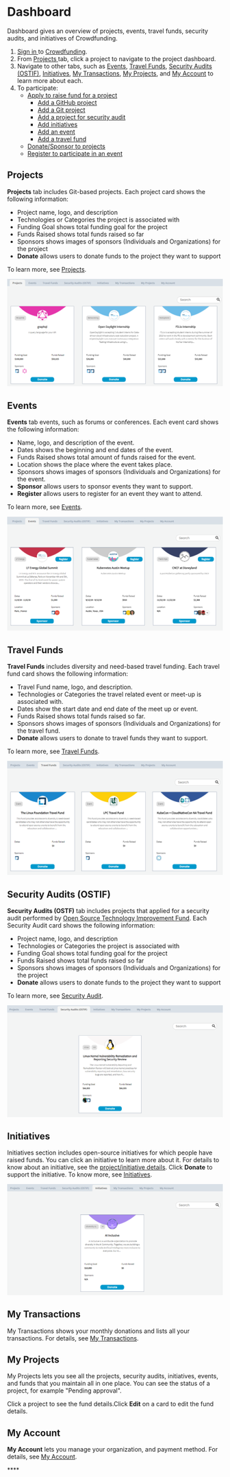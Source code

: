 # Dashboard

Dashboard gives an overview of projects, events, travel funds, security audits, and initiatives of Crowdfunding.

1. [Sign in ](../../sso/sign-in/)to [Crowdfunding](https://crowdfunding.lfx.linuxfoundation.org/).
2. From [Projects ](./#Dashboard-ProjectsandMentorships)tab, click a project to navigate to the project dashboard.
3. Navigate to other tabs, such as [Events](./#Dashboard-Events), [Travel Funds](./#Dashboard-TravelScholarships), [Security Audits \(OSTIF\)](./#security-audits-ostif), [Initiatives](./#initiatives), [My Transactions](./#my-transactions), [My Projects](./#my-projects), and [My Account](./#my-account) to learn more about each. 
4. To participate:
   * [Apply to raise fund for a project](../apply-for-crowdfunding/)
     * [Add a GitHub project](../apply-for-crowdfunding/add-a-github-project.md)
     * [Add a Git project](../apply-for-crowdfunding/add-a-git-project.md)
     * [Add a project for security audit](../apply-for-crowdfunding/add-a-project-for-security-audit.md)
     * [Add initiatives](../apply-for-crowdfunding/add-initiatives.md)
     * [Add an event](../apply-for-crowdfunding/add-an-event.md)
     * [Add a travel fund](../apply-for-crowdfunding/add-a-travel-fund.md)
   * [Donate/Sponsor to projects](../donate-sponsor/)
   * [Register to participate in an event](../register-for-an-event.md)

## Projects <a id="Dashboard-ProjectsandMentorships"></a>

**Projects** tab includes Git-based projects. Each project card shows the following information:

* Project name, logo, and description
* Technologies or Categories the project is associated with
* Funding Goal shows total funding goal for the project
* Funds Raised shows total funds raised so far
* Sponsors shows images of sponsors \(Individuals and Organizations\) for the project
* **Donate** allows users to donate funds to the project they want to support

To learn more, see [Projects](projects.md).

![Crowdfunding Projects](../../.gitbook/assets/crowdfunding-projects.png)

## Events <a id="Dashboard-Events"></a>

**Events** tab events, such as forums or conferences.  Each event card shows the following information:

* Name, logo, and description of the event.
* Dates shows the beginning and end dates of the event.
* Funds Raised shows total amount of funds raised for the event.
* Location shows the place where the event takes place.
* Sponsors shows images of sponsors \(Individuals and Organizations\) for the event.
* **Sponsor** allows users to sponsor events they want to support.
* **Register** allows users to register for an event they want to attend.

To learn more, see [Events](events.md).

![Crowdfunding Events](../../.gitbook/assets/crowdfunding-events.png)

## Travel Funds <a id="Dashboard-TravelScholarships"></a>

**Travel Funds** includes diversity and need-based travel funding. Each travel fund card shows the following information:

* Travel Fund name, logo, and description.
* Technologies or Categories the travel related event or meet-up is associated with.
* Dates show the start date and end date of the meet up or event.
* Funds Raised shows total funds raised so far.
* Sponsors shows images of sponsors \(Individuals and Organizations\) for the travel fund.
* **Donate** allows users to donate to travel funds they want to support.

To learn more, see [Travel Funds](travel-funds.md).

![Crowdfunding Travelfunds](../../.gitbook/assets/crowdfunding-travel-funds.png)

## Security Audits \(OSTIF\)

**Security Audits \(OSTF\)** tab includes projects that applied for a security audit performed by [Open Source Technology Improvement Fund](https://ostif.org/the-ostif-mission/). Each Security Audit card shows the following information:

* Project name, logo, and description
* Technologies or Categories the project is associated with
* Funding Goal shows total funding goal for the project
* Funds Raised shows total funds raised so far
* Sponsors shows images of sponsors \(Individuals and Organizations\) for the project
* **Donate** allows users to donate funds to the project they want to support

To learn more, see [Security Audit](security-audit.md).

![Crowdfunding Projects applied for Security Audit](../../.gitbook/assets/crowdfunding-security-audits.png)

## Initiatives

Initiatives section includes open-source initiatives for which people have raised funds. You can click an initiative to learn more about it. For details to know about an initiative, see the [project/initiative details](projects.md). Click **Donate** to support the initiative. To know more, see [Initiatives](initiatives.md).

![Crowdfunding Initiatives](../../.gitbook/assets/crowdfunding-initiatives.png)

## My Transactions

My Transactions shows your monthly donations and lists all your transactions. For details, see [My Transactions](../manage-your-crowdfunding-account.md#my-transactions).

## My Projects

My Projects lets you see all the projects, security audits, initiatives, events, and funds that you maintain all in one place. You can see the status of a project, for example "Pending approval".

Click a project to see the fund details.Click **Edit** on a card to edit the fund details.

## My Account

**My Account** lets you manage your organization, and payment method. For details, see [My Account](../manage-your-crowdfunding-account.md#my-account).

\*\*\*\*

